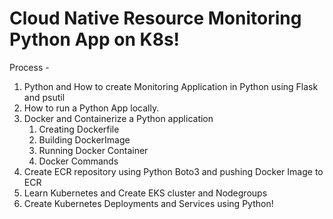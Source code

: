 # **Cloud Native Resource Monitoring Python App on K8s!**

Process -

1. Python and How to create Monitoring Application in Python using Flask and psutil
2. How to run a Python App locally.
3. Docker and Containerize a Python application
    1. Creating Dockerfile
    2. Building DockerImage
    3. Running Docker Container
    4. Docker Commands
4. Create ECR repository using Python Boto3 and pushing Docker Image to ECR
5. Learn Kubernetes and Create EKS cluster and Nodegroups
6. Create Kubernetes Deployments and Services using Python!
